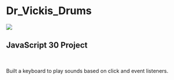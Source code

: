 # Dr_Vickis_Drums
![](https://github.com/DrVicki/Dr_Vickis_Drums/blob/master/images/Dr-Vickis_Drums.gif)<br>
<h2>JavaScript 30 Project</h2><br>
<p> Built a keyboard to play sounds based on click and event listeners.</p>
